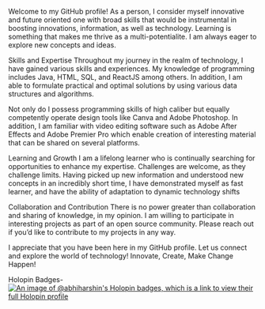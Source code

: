 Welcome to my GitHub profile! As a person, I consider myself innovative and future oriented one with broad skills that would be instrumental in boosting innovations, information, as well as technology. Learning is something that makes me thrive as a multi-potentialite. I am always eager to explore new concepts and ideas.

Skills and Expertise
Throughout my journey in the realm of technology, I have gained various skills and experiences. My knowledge of programming includes Java, HTML, SQL, and ReactJS among others. In addition, I am able to formulate practical and optimal solutions by using various data structures and algorithms.

Not only do I possess programming skills of high caliber but equally competently operate design tools like Canva and Adobe Photoshop. In addition, I am familiar with video editing software such as Adobe After Effects and Adobe Premier Pro which enable creation of interesting material that can be shared on several platforms.

Learning and Growth
I am a lifelong learner who is continually searching for opportunities to enhance my expertise. Challenges are welcome, as they challenge limits. Having picked up new information and understood new concepts in an incredibly short time, I have demonstrated myself as fast learner, and have the ability of adaptation to dynamic technology shifts

Collaboration and Contribution
There is no power greater than collaboration and sharing of knowledge, in my opinion. I am willing to participate in interesting projects as part of an open source community. Please reach out if you’d like to contribute to my projects in any way.

I appreciate that you have been here in my GitHub profile. Let us connect and explore the world of technology! Innovate, Create, Make Change Happen!


Holopin Badges-
[![An image of @abhiharshin's Holopin badges, which is a link to view their full Holopin profile](https://holopin.me/abhiharshin)](https://holopin.io/@abhiharshin)
